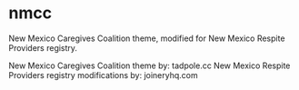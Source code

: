 # nmcc

New Mexico Caregives Coalition theme, modified for New Mexico Respite Providers registry.

New Mexico Caregives Coalition theme by: tadpole.cc
New Mexico Respite Providers registry modifications by: joineryhq.com

